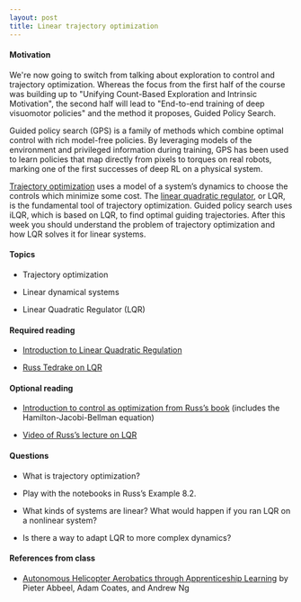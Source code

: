 ```yaml
---
layout: post
title: Linear trajectory optimization
---
```


#### Motivation

We're now going to switch from talking about exploration to control and trajectory optimization. Whereas the focus from the first half of the course was building up to "Unifying Count-Based Exploration and Intrinsic Motivation", the second half will lead to "End-to-end training of deep visuomotor policies" and the method it proposes, Guided Policy Search.

Guided policy search (GPS) is a family of methods which combine optimal
control with rich model-free policies. By leveraging models of the
environment and privileged information during training, GPS has been
used to learn policies that map directly from pixels to torques on real
robots, marking one of the first successes of deep RL on a physical
system.

[Trajectory
optimization](https://en.wikipedia.org/wiki/Trajectory_optimization)
uses a model of a system’s dynamics to choose the controls which
minimize some cost. The [linear quadratic
regulator](https://en.wikipedia.org/wiki/Linear–quadratic_regulator), or
LQR, is the fundamental tool of trajectory optimization. Guided policy
search uses iLQR, which is based on LQR, to find optimal guiding
trajectories. After this week you should understand the problem of
trajectory optimization and how LQR solves it for linear systems.

<!--more-->

#### Topics

-   Trajectory optimization

-   Linear dynamical systems

-   Linear Quadratic Regulator (LQR)

#### Required reading

-   [Introduction to Linear Quadratic
    Regulation](http://www.ccs.neu.edu/home/rplatt/cs5335_2015/slides/lqr_writeup.pdf)

-   [Russ Tedrake on
    LQR](http://underactuated.csail.mit.edu/underactuated.html?chapter=lqr)

#### Optional reading

-   [Introduction to control as optimization from Russ’s
    book](http://underactuated.csail.mit.edu/dp.html) (includes the
    Hamilton-Jacobi-Bellman equation)

-   [Video of Russ’s lecture on
    LQR](https://www.youtube.com/watch?v=VX86z8U4OsA&list=PLThjctra-6WwKlMWopX22dYHXfHQjUxLS&index=5)

#### Questions

-   What is trajectory optimization?

-   Play with the notebooks in Russ’s Example 8.2.

-   What kinds of systems are linear? What would happen if you ran LQR
    on a nonlinear system?

-   Is there a way to adapt LQR to more complex dynamics?


#### References from class

- [Autonomous Helicopter Aerobatics through Apprenticeship Learning](http://citeseerx.ist.psu.edu/viewdoc/download?doi=10.1.1.894.5921&rep=rep1&type=pdf) by Pieter Abbeel, Adam Coates, and Andrew Ng
